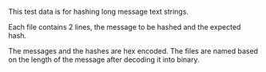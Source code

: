 This test data is for hashing long message text strings.

Each file contains 2 lines, the message to be hashed and the expected hash.

The messages and the hashes are hex encoded.  The files are named based on
the length of the message after decoding it into binary.

